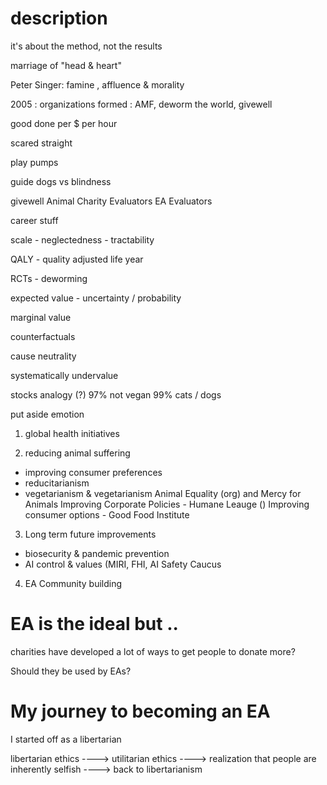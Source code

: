 # description

it's about the method, not the results

marriage of "head & heart"

Peter Singer: famine , affluence & morality

2005 : organizations formed : AMF, deworm the world, givewell

good done per $ per hour

scared straight

play pumps

guide dogs vs blindness

givewell
Animal Charity Evaluators
EA Evaluators

career stuff

scale - neglectedness - tractability

QALY - quality adjusted life year

RCTs - deworming

expected value - uncertainty / probability

marginal value

counterfactuals

cause neutrality


systematically undervalue

stocks analogy (?)
97% not vegan
99% cats / dogs

put aside emotion

1. global health initiatives

2. reducing animal suffering
* improving consumer preferences
* reducitarianism
* vegetarianism & vegetarianism
Animal Equality (org) and Mercy for Animals
Improving Corporate Policies - Humane Leauge ()
Improving consumer options - Good Food Institute

3. Long term future improvements
* biosecurity & pandemic prevention
* AI control & values (MIRI, FHI, AI Safety Caucus

4. EA Community building




# EA is the ideal but ..

charities have developed a lot of ways to get people to donate more?

Should they be used by EAs?


# My journey to becoming an EA
I started off as a libertarian


libertarian ethics ----> utilitarian ethics ----> realization that people are inherently selfish ----> back to libertarianism
